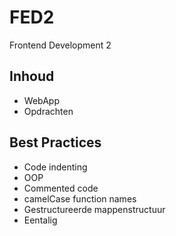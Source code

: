 FED2
====

Frontend Development 2

## Inhoud ##

* WebApp
* Opdrachten

## Best Practices ##

* Code indenting
* OOP
* Commented code
* camelCase function names
* Gestructureerde mappenstructuur
* Eentalig
